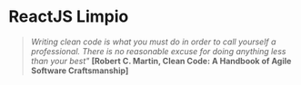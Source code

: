 # ReactJS Limpio

> _Writing clean code is what you must do in order to call yourself a professional. There is no reasonable excuse for doing anything less than your best"_  **\[Robert C. Martin, Clean Code: A Handbook of Agile Software Craftsmanship\]**



